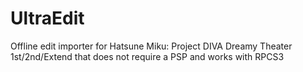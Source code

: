 # UltraEdit
Offline edit importer for Hatsune Miku: Project DIVA Dreamy Theater 1st/2nd/Extend that does not require a PSP and works with RPCS3
